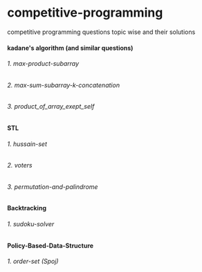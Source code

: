 # competitive-programming
competitive programming questions topic wise and their solutions 

#### kadane's algorithm (and similar questions)
###### 1. max-product-subarray
###### 2. max-sum-subarray-k-concatenation
###### 3. product_of_array_exept_self

#### STL
###### 1. hussain-set
###### 2. voters
###### 3. permutation-and-palindrome

#### Backtracking
###### 1. sudoku-solver

#### Policy-Based-Data-Structure
###### 1. order-set (Spoj)
